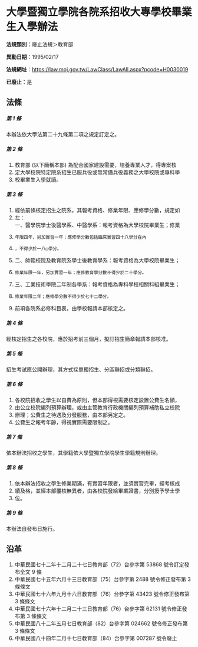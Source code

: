 # 大學暨獨立學院各院系招收大專學校畢業生入學辦法

**法規類別**：廢止法規＞教育部

**異動日期**：1995/02/17  

**法規網址**：https://law.moj.gov.tw/LawClass/LawAll.aspx?pcode=H0030019

**已廢止**：是



## 法條
##### 第 1 條
本辦法依大學法第二十九條第二項之規定訂定之。

##### 第 2 條
1. 教育部 (以下簡稱本部) 為配合國家建設需要，培養專業人才，得專案核
1. 定大學校院特定院系招生已服兵役或無常備兵役義務之大學校院或專科學
1. 校畢業生入學就讀。

##### 第 3 條
1. 經依前條核定招生之院系，其報考資格、修業年限、應修學分數，規定如
1. 左：  
一、醫學院學士後醫學系、中醫學系：報考資格為大學校院畢業生；修業
1.     年限四年，另加實習一年；應修學分數包括臨床實習四十八學分在內
1.     ，不得少於一八○學分。
1. 二、師範校院及教育院系學士後教育學系：報考資格為大學校院畢業生；
1.     修業年限一年，另加實習一年；應修教育學分數不得少於二十學分。
1. 三、工業技術學院二年制各學系：報考資格為專科學校相關科組畢業生；
1.     修業年限二年；應修學分數不得少於七十二學分。
1. 前項各院系必修科目表，由學校報請本部核定之。

##### 第 4 條
經核定招生之各校院，應於招考前三個月，擬訂招生簡章報請本部核准。

##### 第 5 條
招生考試應公開辦理，其方式採單獨招生、分區聯招或分類聯招。

##### 第 6 條
1. 各校院招收之學生以自費為原則，但本部得視需要核定設置公費生名額，
1. 由公立校院編列預算辦理，或由主管教育行政機關編列預算補助私立校院
1. 辦理；公費生之待遇及分發服務，由本部另定之。
1. 公費生之報考年齡，得視實際需要限制之。

##### 第 7 條
依本辦法招收之學生，其學籍依大學暨獨立學院學生學籍規則辦理。

##### 第 8 條
1. 依本辦法招收之學生修業期滿，有實習年限者，並須實習完畢，經考核成
1. 績及格，並經本部覆核無異者，由各校院發給畢業證書，分別授予學士學
1. 位。

##### 第 9 條
本辦法自發布日施行。

## 沿革
1. 中華民國七十二年十二月二十七日教育部（72）台參字第 53868  號令訂定發布全文 9  條
1. 中華民國七十五年六月十三日教育部（75）台參字第 2488 號令修正發布第 3  條條文
1. 中華民國七十六年九月十六日教育部（76）台參字第 43423  號令修正發布第 3  條條文
1. 中華民國七十六年十二月二十三日教育部（76）台參字第 62131  號令修正發布第 3  條條文
1. 中華民國八十二年五月七日教育部（82）台參字第 024662 號令修正發布第 3  條條文
1. 中華民國八十四年二月十七日教育部（84）台參字第 007287 號令廢止
